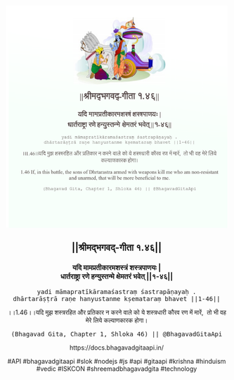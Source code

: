 <img src="../../asset/BG_1_46.png"/>
<center><h2>||श्रीमद्‍भगवद्‍-गीता १.४६||</h2>
<h3>यदि मामप्रतीकारमशस्त्रं शस्त्रपाणयः |<br/>धार्तराष्ट्रा रणे हन्युस्तन्मे क्षेमतरं भवेत् ||१-४६||</h3>
<pre>yadi māmapratīkāramaśastraṃ śastrapāṇayaḥ .<br/>dhārtarāṣṭrā raṇe hanyustanme kṣemataraṃ bhavet ||1-46||</pre>
<p>।।1.46।।यदि मुझ शस्त्ररहित और प्रतिकार न करने वाले को ये शस्त्रधारी कौरव रण में मारें,  तो भी वह मेरे लिये कल्याणकारक होगा।</p>
<pre>(Bhagavad Gita, Chapter 1, Shloka 46) || @BhagavadGitaApi</pre><p>https://docs.bhagavadgitaapi.in/</p><p>#API #bhagavadgitaapi #slok #nodejs #js #api #gitaapi #krishna #hinduism #vedic #ISKCON #shreemadbhagavadgita #technology</p></center>